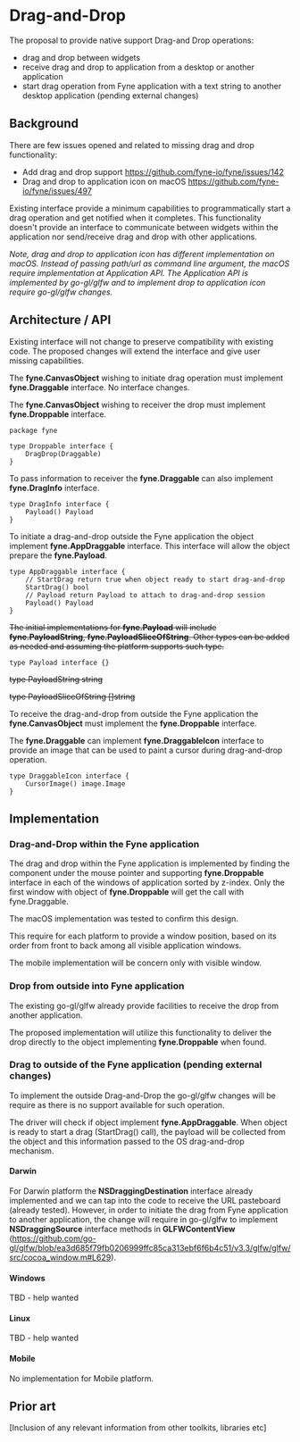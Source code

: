 # Drag-and-Drop

The proposal to provide native support Drag-and Drop operations:
* drag and drop between widgets 
* receive drag and drop to application from a desktop or another application
* start drag operation from Fyne application with a text string to another desktop application (pending external changes)

## Background

There are few issues opened and related to missing drag and drop functionality:
* Add drag and drop support https://github.com/fyne-io/fyne/issues/142
* Drag and drop to application icon on macOS https://github.com/fyne-io/fyne/issues/497

Existing interface provide a minimum capabilities to programmatically start a drag operation and get notified when it completes.
This functionality doesn't provide an interface to communicate between widgets within the application nor send/receive drag and drop with other applications.

*Note, drag and drop to application icon has different implementation on macOS. Instead of passing path/url as command line argument, the macOS require implementation at Application API. The Application API is implemented by go-gl/glfw and to implement drop to application icon require go-gl/glfw changes.*


## Architecture / API

Existing interface will not change to preserve compatibility with existing code.
The proposed changes will extend the interface and give user missing capabilities.

The **fyne.CanvasObject** wishing to initiate drag operation must implement **fyne.Draggable** interface. No interface changes.

The **fyne.CanvasObject** wishing to receiver the drop must implement **fyne.Droppable** interface.

```
package fyne

type Droppable interface {
	DragDrop(Draggable)
}
```

To pass information to receiver the **fyne.Draggable** can also implement **fyne.DragInfo** interface.

```
type DragInfo interface {
	Payload() Payload
}
```

To initiate a drag-and-drop outside the Fyne application the object implement **fyne.AppDraggable** interface. This interface will allow the object prepare the **fyne.Payload**.

```
type AppDraggable interface {
	// StartDrag return true when object ready to start drag-and-drop
	StartDrag() bool
	// Payload return Payload to attach to drag-and-drop session
	Payload() Payload
}
```

~~The initial implementations for **fyne.Payload** will include **fyne.PayloadString**, **fyne.PayloadSliceOfString**. Other types can be added as needed and assuming the platform supports such type.~~

```
type Payload interface {}
```

~~type PayloadString string~~

~~type PayloadSliceOfString []string~~

To receive the drag-and-drop from outside the Fyne application the **fyne.CanvasObject** must implement the **fyne.Droppable** interface.

The **fyne.Draggable** can implement **fyne.DraggableIcon** interface to provide an image that can be used to paint a cursor during drag-and-drop operation.

```
type DraggableIcon interface {
	CursorImage() image.Image
}

```

## Implementation

### Drag-and-Drop within the Fyne application

The drag and drop within the Fyne application is implemented by finding the component under the mouse pointer and supporting **fyne.Droppable** interface in each of the windows of application sorted by z-index. Only the first window with object of **fyne.Droppable** will get the call with fyne.Draggable.

The macOS implementation was tested to confirm this design.

This require for each platform to provide a window position, based on its order from front to back among all visible application windows.

The mobile implementation will be concern only with visible window.

### Drop from outside into Fyne application

The existing go-gl/glfw already provide facilities to receive the drop from another application.

The proposed implementation will utilize this functionality to deliver the drop directly to the object implementing **fyne.Droppable** when found.

### Drag to outside of the Fyne application (pending external changes)

To implement the outside Drag-and-Drop the go-gl/glfw changes will be require as there is no support available for such operation.

The driver will check if object implement **fyne.AppDraggable**. When object is ready to start a drag (StartDrag() call), the payload will be collected from the object and this information passed to the OS drag-and-drop mechanism.

#### Darwin

For Darwin platform the **NSDraggingDestination** interface already implemented and we can tap into the code to receive the URL pasteboard (already tested).
However, in order to initiate the drag from Fyne application to another application, the change will require in go-gl/glfw to implement **NSDraggingSource** interface methods in **GLFWContentView** (https://github.com/go-gl/glfw/blob/ea3d685f79fb0206999ffc85ca313ebf6f6b4c51/v3.3/glfw/glfw/src/cocoa_window.m#L629).

#### Windows

TBD - help wanted

#### Linux

TBD - help wanted

#### Mobile

No implementation for Mobile platform.


## Prior art

[Inclusion of any relevant information from other toolkits, libraries etc]
